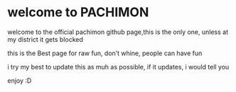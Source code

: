 

# welcome to PACHIMON
welcome to the official pachimon github page,this is the only one, unless at my district it gets blocked

this is the Best page for raw fun, don’t whine, people can have fun

i try my best to update this as muh as possible, if it updates, i would tell you

enjoy :D
